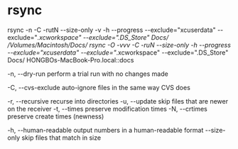 # rsync #

rsync -n -C -rutN --size-only -v -h --progress  --exclude="xcuserdata" --exclude="*.xcworkspace" --exclude=".DS_Store"  Docs/ /Volumes/Macintosh/Docs/
rsync -O -vvv -C -ruN --size-only -h --progress  --exclude="xcuserdata" --exclude="*.xcworkspace" --exclude=".DS_Store"   Docs/ HONGBOs-MacBook-Pro.local::docs

-n, --dry-run               perform a trial run with no changes made

-C, --cvs-exclude           auto-ignore files in the same way CVS does

-r, --recursive             recurse into directories
-u, --update                skip files that are newer on the receiver
-t, --times                 preserve modification times
-N, --crtimes               preserve create times (newness)

-h, --human-readable        output numbers in a human-readable format
--size-only             skip files that match in size
